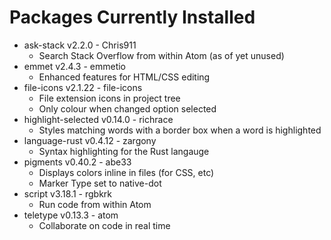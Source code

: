 # Packages Currently Installed

* ask-stack v2.2.0 - Chris911
  - Search Stack Overflow from within Atom (as of yet unused)
* emmet v2.4.3 - emmetio
  - Enhanced features for HTML/CSS editing
* file-icons v2.1.22 - file-icons
  - File extension icons in project tree
  - Only colour when changed option selected
* highlight-selected v0.14.0 - richrace
  - Styles matching words with a border box when a word is highlighted
* language-rust v0.4.12 - zargony
  - Syntax highlighting for the Rust langauge
* pigments v0.40.2 - abe33
  - Displays colors inline in files (for CSS, etc)
  - Marker Type set to native-dot
* script v3.18.1 - rgbkrk
  - Run code from within Atom
* teletype v0.13.3 - atom
  - Collaborate on code in real time
